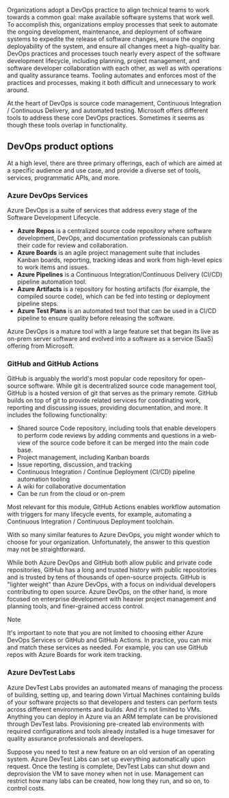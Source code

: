 Organizations adopt a DevOps practice to align technical teams to work towards a common goal: make available software systems that work well.  To accomplish this, organizations employ processes that seek to automate the ongoing development, maintenance, and deployment of software systems to expedite the release of software changes, ensure the ongoing deployability of the system, and ensure all changes meet a high-quality bar. DevOps practices and processes touch nearly every aspect of the software development lifecycle, including planning, project management, and software developer collaboration with each other, as well as with operations and quality assurance teams.  Tooling automates and enforces most of the practices and processes, making it both difficult and unnecessary to work around.

At the heart of DevOps is source code management, Continuous Integration / Continuous Delivery, and automated testing.  Microsoft offers different tools to address these core DevOps practices.  Sometimes it seems as though these tools overlap in functionality.

## DevOps product options

At a high level, there are three primary offerings, each of which are aimed at a specific audience and use case, and provide a diverse set of tools, services, programmatic APIs, and more.

### Azure DevOps Services

Azure DevOps is a suite of services that address every stage of the Software Development Lifecycle.  

- **Azure Repos** is a centralized source code repository where software development, DevOps, and documentation professionals can publish their code for review and collaboration.
- **Azure Boards** is an agile project management suite that includes Kanban boards, reporting, tracking ideas and work from high-level epics to work items and issues.
- **Azure Pipelines** is a Continuous Integration/Continuous Delivery (CI/CD) pipeline automation tool.
- **Azure Artifacts** is a repository for hosting artifacts (for example, the compiled source code), which can be fed into testing or deployment pipeline steps.
- **Azure Test Plans** is an automated test tool that can be used in a CI/CD pipeline to ensure quality before releasing the software.

Azure DevOps is a mature tool with a large feature set that began its live as on-prem server software and evolved into a software as a service (SaaS) offering from Microsoft.

### GitHub and GitHub Actions

GitHub is arguably the world's most popular code repository for open-source software.  While git is decentralized source code management tool, GitHub is a hosted version of git that serves as the primary remote.  GitHub builds on top of git to provide related services for coordinating work, reporting and discussing issues, providing documentation, and more.  It includes the following functionality:

- Shared source Code repository, including tools that enable developers to perform code reviews by adding comments and questions in a web-view of the source code before it can be merged into the main code base.
- Project management, including Kanban boards
- Issue reporting, discussion, and tracking
- Continuous Integration / Continue Deployment (CI/CD) pipeline automation tooling
- A wiki for collaborative documentation
- Can be run from the cloud or on-prem

Most relevant for this module, GitHub Actions enables workflow automation with triggers for many lifecycle events, for example, automating a Continuous Integration / Continuous Deployment toolchain.  

With so many similar features to Azure DevOps, you might wonder which to choose for your organization.  Unfortunately, the answer to this question may not be straightforward.

While both Azure DevOps and GitHub both allow public and private code repositories, GitHub has a long and trusted history with public repositories and is trusted by tens of thousands of open-source projects.  GitHub is "lighter weight" than Azure DevOps, with a focus on individual developers contributing to open source.  Azure DevOps, on the other hand, is more focused on enterprise development with heavier project management and planning tools, and finer-grained access control.

> [!NOTE]
> It's important to note that you are not limited to choosing either Azure DevOps Services or GitHub and GitHub Actions.  In practice, you can mix and match these services as needed.  For example, you can use GitHub repos with Azure Boards for work item tracking.

### Azure DevTest Labs

Azure DevTest Labs provides an automated means of managing the process of building, setting up, and tearing down Virtual Machines containing builds of your software projects so that developers and testers can perform tests across different environments and builds.  And it's not limited to VMs.  Anything you can deploy in Azure via an ARM template can be provisioned through DevTest labs. Provisioning pre-created lab environments with required configurations and tools already installed is a huge timesaver for quality assurance professionals and developers.

Suppose you need to test a new feature on an old version of an operating system. Azure DevTest Labs can set up everything automatically upon request. Once the testing is complete, DevTest Labs can shut down and deprovision the VM to save money when not in use.  Management can restrict how many labs can be created, how long they run, and so on, to control costs.